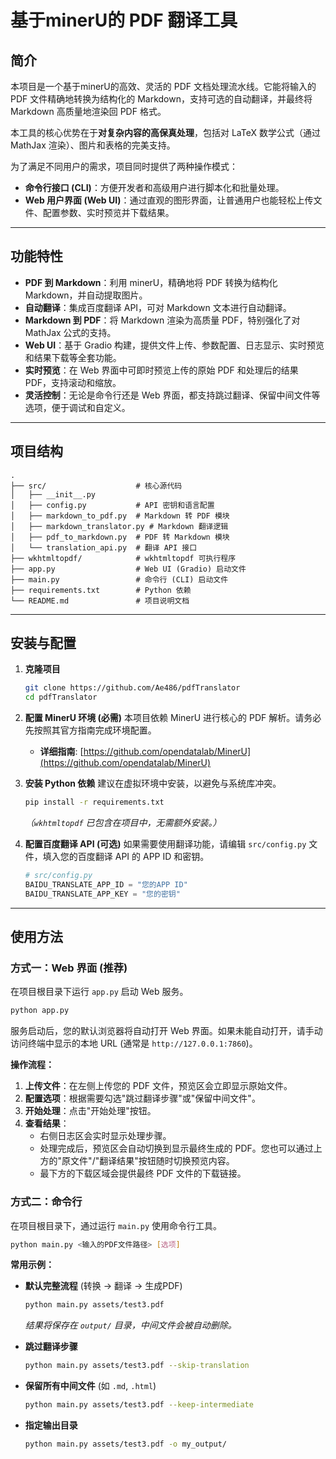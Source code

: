 # 基于minerU的 PDF 翻译工具

## 简介

本项目是一个基于minerU的高效、灵活的 PDF 文档处理流水线。它能将输入的 PDF 文件精确地转换为结构化的 Markdown，支持可选的自动翻译，并最终将 Markdown 高质量地渲染回 PDF 格式。

本工具的核心优势在于**对复杂内容的高保真处理**，包括对 LaTeX 数学公式（通过 MathJax 渲染）、图片和表格的完美支持。

为了满足不同用户的需求，项目同时提供了两种操作模式：
*   **命令行接口 (CLI)**：方便开发者和高级用户进行脚本化和批量处理。
*   **Web 用户界面 (Web UI)**：通过直观的图形界面，让普通用户也能轻松上传文件、配置参数、实时预览并下载结果。

---

## 功能特性

*   **PDF 到 Markdown**：利用 minerU，精确地将 PDF 转换为结构化 Markdown，并自动提取图片。
*   **自动翻译**：集成百度翻译 API，可对 Markdown 文本进行自动翻译。
*   **Markdown 到 PDF**：将 Markdown 渲染为高质量 PDF，特别强化了对 MathJax 公式的支持。
*   **Web UI**：基于 Gradio 构建，提供文件上传、参数配置、日志显示、实时预览和结果下载等全套功能。
*   **实时预览**：在 Web 界面中可即时预览上传的原始 PDF 和处理后的结果 PDF，支持滚动和缩放。
*   **灵活控制**：无论是命令行还是 Web 界面，都支持跳过翻译、保留中间文件等选项，便于调试和自定义。

---


## 项目结构

```
.
├── src/                    # 核心源代码
│   ├── __init__.py
│   ├── config.py           # API 密钥和语言配置
│   ├── markdown_to_pdf.py  # Markdown 转 PDF 模块
│   ├── markdown_translator.py # Markdown 翻译逻辑
│   ├── pdf_to_markdown.py  # PDF 转 Markdown 模块
│   └── translation_api.py  # 翻译 API 接口
├── wkhtmltopdf/            # wkhtmltopdf 可执行程序
├── app.py                  # Web UI (Gradio) 启动文件
├── main.py                 # 命令行 (CLI) 启动文件
├── requirements.txt        # Python 依赖
└── README.md               # 项目说明文档
```

---

## 安装与配置

1.  **克隆项目**
    ```bash
    git clone https://github.com/Ae486/pdfTranslator
    cd pdfTranslator
    ```

2.  **配置 MinerU 环境 (必需)**
    本项目依赖 MinerU 进行核心的 PDF 解析。请务必先按照其官方指南完成环境配置。
    *   **详细指南**: [https://github.com/opendatalab/MinerU](https://github.com/opendatalab/MinerU)

3.  **安装 Python 依赖**
    建议在虚拟环境中安装，以避免与系统库冲突。
    ```bash
    pip install -r requirements.txt
    ```
    *（`wkhtmltopdf` 已包含在项目中，无需额外安装。）*

4.  **配置百度翻译 API (可选)**
    如果需要使用翻译功能，请编辑 `src/config.py` 文件，填入您的百度翻译 API 的 APP ID 和密钥。
    ```python
    # src/config.py
    BAIDU_TRANSLATE_APP_ID = "您的APP ID"
    BAIDU_TRANSLATE_APP_KEY = "您的密钥"
    ```

---

## 使用方法

### 方式一：Web 界面 (推荐)

在项目根目录下运行 `app.py` 启动 Web 服务。

```bash
python app.py
```
服务启动后，您的默认浏览器将自动打开 Web 界面。如果未能自动打开，请手动访问终端中显示的本地 URL (通常是 `http://127.0.0.1:7860`)。

**操作流程：**
1.  **上传文件**：在左侧上传您的 PDF 文件，预览区会立即显示原始文件。
2.  **配置选项**：根据需要勾选"跳过翻译步骤"或"保留中间文件"。
3.  **开始处理**：点击"开始处理"按钮。
4.  **查看结果**：
    *   右侧日志区会实时显示处理步骤。
    *   处理完成后，预览区会自动切换到显示最终生成的 PDF。您也可以通过上方的"原文件"/"翻译结果"按钮随时切换预览内容。
    *   最下方的下载区域会提供最终 PDF 文件的下载链接。

### 方式二：命令行

在项目根目录下，通过运行 `main.py` 使用命令行工具。

```bash
python main.py <输入的PDF文件路径> [选项]
```

**常用示例：**

*   **默认完整流程** (转换 -> 翻译 -> 生成PDF)
    ```bash
    python main.py assets/test3.pdf
    ```
    *结果将保存在 `output/` 目录，中间文件会被自动删除。*

*   **跳过翻译步骤**
    ```bash
    python main.py assets/test3.pdf --skip-translation
    ```

*   **保留所有中间文件** (如 `.md`, `.html`)
    ```bash
    python main.py assets/test3.pdf --keep-intermediate
    ```

*   **指定输出目录**
    ```bash
    python main.py assets/test3.pdf -o my_output/
    ```
